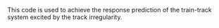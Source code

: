 This code is used to achieve the response prediction of the train-track system excited by the track irregularity. 
